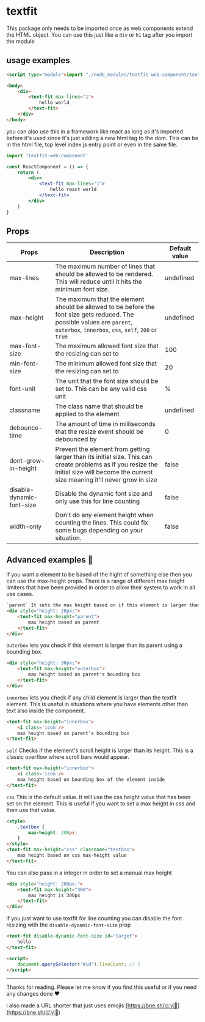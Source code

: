 # textfit

This package only needs to be imported once as web components extend the HTML object. You can use this just like a `div` or `h1` tag after you import the module

## usage examples

```html
<script type="module">import "./node_modules/textfit-web-component/textfit.js"</script>

<body>
    <div>
        <text-fit max-lines="1">
            hello world
        </text-fit>
    </div>
</body>
```

you can also use this in a framework like react as long as it's imported before it's used since it's just adding a new html tag to the dom. This can be in the html file, top level index.js entry point or even in the same file.

```jsx
import 'textfit-web-component'

const ReactComponent = () => {
    return (
        <div>
            <text-fit max-lines="1">
                hello react world
            </text-fit>
        </div>
    )
}
```

## Props

| Props    | Description | Default value |
|----------|-----|-----|
| max-lines | The maximum number of lines that should be allowed to be rendered. This will reduce until it hits the minimum font size. | undefined |
| max-height | The maximum that the element should be allowed to be before the font size gets reduced. The possible values are `parent`, `outerbox`, `innerbox`, `css`, `self`, `200` or `true` | undefined |
| max-font-size | The maximum allowed font size that the resizing can set to | 100 |
| min-font-size | The minimum allowed font size that the resizing can set to | 20 |
| font-unit | The unit that the font size should be set to. This can be any valid css unit | % |
| classname | The class name that should be applied to the element | undefined |
| debounce-time | The amount of time in milliseconds that the resize event should be debounced by | 0 |
| dont-grow-in-height | Prevent the element from getting larger than its initial size. This can create problems as if you resize the initial size will become the current size meaning it'll never grow in size | false |
| disable-dynamic-font-size | Disable the dynamic font size and only use this for line counting | false |
| width-only | Don't do any element height when counting the lines. This could fix some bugs depending on your situation. | false |

## Advanced examples 🫶

if you want a element to be based of the hight of something else then you can use the max-height props. There is a range of different max height limiters that have been provided in order to allow their system to work in all use cases.

```html
`parent` It sets the max height based on if this element is larger than its direct parent. 
<div style="height: 20px;">
    <text-fit max-height="parent">
        max height based on parent
    </text-fit>
</div>
```

`Outerbox` lets you check if this element is larger than its parent using a bounding box.

```html
<div style="height: 30px;">
    <text-fit max-height="outerbox">
        max height based on parent's bounding box
    </text-fit>
</div>
```

`innerbox` lets you check if any child element is larger than the textfit element. This is useful in situations where you have elements other than text also inside the component.

```html
<text-fit max-height="innerbox">
    <i class='icon'/>
    max height based on parent's bounding box
</text-fit>
```

`self` Checks if the element's scroll height is larger than its height. This is a classic overflow where scroll bars would appear.

```html
<text-fit max-height="innerbox">
    <i class='icon'/>
    max height based on bounding box of the element inside 
</text-fit>
```

`css` This is the default value. It will use the css height value that has been set on the element. This is useful if you want to set a max height in css and then use that value.

```html
<style>
    .textbox {
        max-height: 200px;
    }
</style>
<text-fit max-height="css" classname="textbox">
    max height based on css max-height value
</text-fit>
```

You can also pass in a integer in order to set a manual max height

```html
<div style="height: 200px;">
    <text-fit max-height="300">
        max height is 300px 
    </text-fit>
</div>
```

if you just want to use textfit for line counting you can disable the font resizing with the `disable-dynamic-font-size` prop

```html
<text-fit disable-dynamic-font-size id="target">
    hello
</text-fit>

<script>
    document.querySelector('#id').lineCount; // 1
</script>
```

---
Thanks for reading. Please let me know if you find this useful or if you need any changes done ❤️

i also made a URL shorter that just uses emojis [https://bne.sh/🇨🇻🥩](https://bne.sh/🇨🇻🥩)
